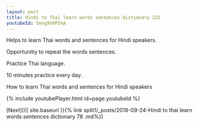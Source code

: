 ```yaml
---
layout: post
title: Hindi to Thai learn words sentences dictionary 225 
youtubeId: SnngXh0PIkA
---
```

 
 
Helps to learn Thai words and sentences for Hindi speakers.

Opportunitiy to repeat the words sentences. 

Practice Thai language. 
 
10 minutes practice every day. 
 
How to learn Thai words and sentences for Hindi speakers 
 
{% include youtubePlayer.html id=page.youtubeId %}
 
 
[Next]({{ site.baseurl }}{% link  split1/_posts/2018-09-24-Hindi to thai learn words sentences dictionary 78 .md%})
 
